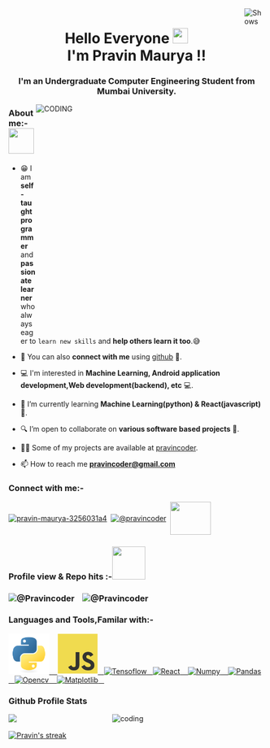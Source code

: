 <picture>
  <source media="(prefers-color-scheme: dark)" srcset="https://user-images.githubusercontent.com/25423296/163456776-7f95b81a-f1ed-45f7-b7ab-8fa810d529fa.png">
  <source media="(prefers-color-scheme: light)" srcset="https://user-images.githubusercontent.com/25423296/163456779-a8556205-d0a5-45e2-ac17-42d089e3c3f8.png">
  <img  align="right" alt="Shows an illustrated sun in light mode and a moon with stars in dark mode." src="https://user-images.githubusercontent.com/25423296/163456779-a8556205-d0a5-45e2-ac17-42d089e3c3f8.png" height=40 width=40>
 
</picture>
<!--👋-->
<h1 align="center">  Hello Everyone <img src="https://github.com/TheDudeThatCode/TheDudeThatCode/blob/master/Assets/Hi.gif" height=30 width=30>
    <br>I'm Pravin Maurya !!</h1>
<h3 align="center">I'm an Undergraduate Computer Engineering Student from Mumbai University.</h3>

<img src="https://cdn.dribbble.com/users/1201592/screenshots/9078494/media/422a760a51cef7de2fa3db9daf697853.gif" align="right" alt="CODING" width="450" height="450"
src="">

<h3 align="left">About me:- <img src="https://i.pinimg.com/originals/e0/5e/61/e05e6141da33580ee2677ff7cbff7139.gif" height=50 width=50> </h3>
 
- 😁 I am **self-taught programmer** and **passionate learner** who always eager to `learn new skills` and **help others learn it too**.😅
 
- 🔗 You can also **connect with me** using [github](https://github.com/pravincoder)  🔗.

- 💻 I'm interested in **Machine Learning, Android application development,Web development(backend), etc** 💻.

- 🌱 I’m currently learning **Machine Learning(python) & React(javascript)** 🌱.

- 🔍 I’m open to collaborate on **various software based projects** 🔎.

- 👨‍💻 Some of my projects are available at [pravincoder](https://github.com/pravincoder?tab=repositories). 

- 📫 How to reach me **pravincoder@gmail.com** 


<h3 align="left">Connect with me:-&nbsp;&nbsp;</h3>
<a href="https://www.linkedin.com/in/pravin-maurya-3256031a4/" target="blank"><img align="center" src="https://raw.githubusercontent.com/rahuldkjain/github-profile-readme-generator/master/src/images/icons/Social/linked-in-alt.svg" alt="pravin-maurya-3256031a4" height="55" width="70" /></a>&nbsp;
<a href="https://www.codechef.com/users/pravin999" target="blank"><img align="center" src="https://cdn.codechef.com/images/cc-logo.svg" alt="@pravincoder" height="100" width="120" /></a>&nbsp;
<a href="https://www.hackerrank.com/pravincoder" target="blank"><img align="center" src="https://raw.githubusercontent.com/rahuldkjain/github-profile-readme-generator/master/src/images/icons/Social/hackerrank.svg" height="65" width="80" /></a>


<h3 align="left">Profile view & Repo hits :-<img src="https://media3.giphy.com/media/lRXY41yFFi9RfNXyPN/giphy.gif?cid=6c09b952378cd8a2044580aa9dffe929cb5f705cf3ae2df4&rid=giphy.gif&ct=g" height=65 width=65></h3>
<h3 align="left"> <img src="https://komarev.com/ghpvc/?username=pravincoder&label=Profile%20views&color=0e75b6&style=flat" alt="@Pravincoder" height='40' width='170' /> &nbsp;&nbsp;
 <img src="https://hits.seeyoufarm.com/api/count/incr/badge.svg?url=https%3A%2F%2Fgithub.com%2Fpravincoder1212%2Fhit-counter" alt="@Pravincoder" height='40' width='170' /> </h3>


<h3 align="left">Languages and Tools,Familar with:-</h3>
<p align="left"> <a href="https://www.python.org" target="_blank" rel="noreferrer"> <img src="https://raw.githubusercontent.com/devicons/devicon/master/icons/python/python-original.svg" alt="python" width="80" height="80"> &nbsp;&nbsp; <img src="https://raw.githubusercontent.com/devicons/devicon/master/icons/javascript/javascript-original.svg" alt="javascript" width="80" height="80"/>&nbsp;&nbsp;
  <a href="https://www.tensorflow.org" target="_blank" rel="noreferrer"> <img src="https://upload.wikimedia.org/wikipedia/commons/thumb/2/2d/Tensorflow_logo.svg/1915px-Tensorflow_logo.svg.png" alt="Tensoflow" width="80" height="80">&nbsp;&nbsp;
<a href="https://www.react.dev" target="_blank" rel="noreferrer"> <img src="https://upload.wikimedia.org/wikipedia/commons/thumb/a/a7/React-icon.svg/1200px-React-icon.svg.png" alt="React" width="80" height="80"> &nbsp;&nbsp; 
<a href="https://www.numpy.org" target="_blank" rel="noreferrer"> <img src="https://seeklogo.com/images/N/numpy-logo-479C24EC79-seeklogo.com.png" alt="Numpy" width="80" height="80"> &nbsp;&nbsp;
<a href="https://www.pandas.org" target="_blank" rel="noreferrer"> <img src="https://numfocus.org/wp-content/uploads/2016/07/pandas-logo-300.png" alt="Pandas" width="80" height="80"> &nbsp;&nbsp;
 <a href="https://www.opencv.org" target="_blank" rel="noreferrer"> <img src="https://upload.wikimedia.org/wikipedia/commons/3/32/OpenCV_Logo_with_text_svg_version.svg" alt="Opencv" width="80" height="80"> &nbsp;&nbsp;
  <a href="https://www.Matplotlib.org" target="_blank" rel="noreferrer"> <img src="https://upload.wikimedia.org/wikipedia/commons/thumb/0/01/Created_with_Matplotlib-logo.svg/1024px-Created_with_Matplotlib-logo.svg.png" alt="Matplotlib" width="80" height="80"> &nbsp;&nbsp;
   
  </a> 

 <h3 align="left">Github Profile Stats</h3>
 
<img src="https://github-readme-stats.vercel.app/api?username=pravincoder&&show_icons=true&title_color=ffffff&icon_color=FF5F1F&text_color=daf7dc&bg_color=330D48"><img align="right" alt="coding" width="300" src=https://i.pinimg.com/564x/06/a9/cb/06a9cb4f6d06df87ba10dc11f448f300.jpg>

  <p align="left">
    <a href="https://github.com/pravincoder/github-readme-streak-stats">
        <img title="Get streak stats for your profile 🔥  at git.io/streak-stats" alt="Pravin's streak" src="https://github-readme-streak-stats.herokuapp.com/?user=pravincoder&theme=black-ice&hide_border=false&stroke=0000&background=330D48"/>
